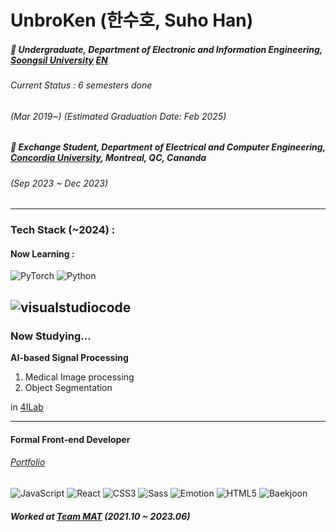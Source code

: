 # UnbroKen (한수호, Suho Han)

##### 🏫 Undergraduate, Department of Electronic and Information Engineering, [Soongsil University](https://ssu.ac.kr/) [EN](https://webtrans.llsollu.com:40443/ezweb/translate?source=KO&target=EN&profileId=0012d8d1-14e0-4237-a6a5-a68bc015f94d&url=https%3A%2F%2Fssu.ac.kr%2Fmain_renewal%2F)

###### Current Status : 6 semesters done

###### (Mar 2019~) (Estimated Graduation Date: Feb 2025)

##### 🏫 Exchange Student, Department of Electrical and Computer Engineering, [Concordia University](https://www.concordia.ca/), Montreal, QC, Cananda

###### (Sep 2023 ~ Dec 2023)

---

### Tech Stack (~2024) :

#### Now Learning :

![PyTorch](https://img.shields.io/badge/PyTorch-EE4C2C?style=flat-square&logo=PyTorch&logoColor=white) ![Python](https://img.shields.io/badge/Python-306998?style=flat-square&logo=Python&logoColor=FFD43B)


![visualstudiocode](https://img.shields.io/badge/Visual_Studio_Code-007ACC?style=flat-square&logo=visualstudiocode&logoColor=white)
---

### Now Studying...
**AI-based Signal Processing**
1. Medical Image processing
2. Object Segmentation

in [4ILab](https://sites.google.com/ssu.ac.kr/4ilab/people)

---

#### Formal Front-end Developer
###### [Portfolio](https://github.com/unbroken2650/Portfolio)
![JavaScript](https://img.shields.io/badge/JavaScript-F7DF1E?style=flat-square&logo=JavaScript&logoColor=white) ![React](https://img.shields.io/badge/React-1F232A?style=flat-square&logo=React&logoColor=#61DBFB) ![CSS3](https://img.shields.io/badge/CSS3-1572B6?style=flat-square&logo=CSS3&logoColor=white) ![Sass](https://img.shields.io/badge/Sass-CC6699?style=flat-square&logo=Sass&logoColor=white) ![Emotion](https://img.shields.io/badge/Emotion-c468b7?style=flat-square&logo=&logoColor=) ![HTML5](https://img.shields.io/badge/HTML5-E34F26?style=flat-square&logo=HTML5&logoColor=white) ![Baekjoon](http://mazassumnida.wtf/api/mini/generate_badge?boj=hansuho36eie)

##### Worked at [Team MAT](https://github.com/TEAM-MAT) (2021.10 ~ 2023.06)
